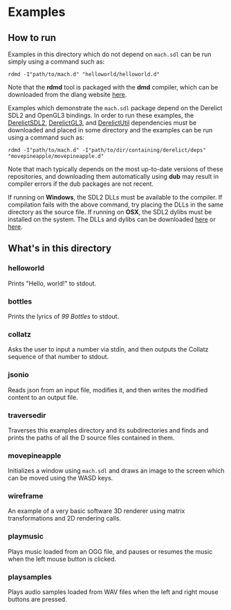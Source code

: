 # Examples

## How to run

Examples in this directory which do not depend on `mach.sdl` can be run
simply using a command such as:

``` text
rdmd -I"path/to/mach.d" "helloworld/helloworld.d"
```

Note that the **rdmd** tool is packaged with the **dmd** compiler, which can be
downloaded from the dlang website [here](https://dlang.org/download.html).

Examples which demonstrate the `mach.sdl` package depend on the Derelict
SDL2 and OpenGL3 bindings.
In order to run these examples, the [DerelictSDL2](https://github.com/DerelictOrg/DerelictSDL2),
[DerelictGL3](https://github.com/DerelictOrg/DerelictGL3), and
[DerelictUtil](https://github.com/DerelictOrg/DerelictUtil) dependencies must
be downloaded and placed in some directory and the examples can be run using
a command such as:

``` text
rdmd -I"path/to/mach.d" -I"path/to/dir/containing/derelict/deps" "movepineapple/movepineapple.d"
``` 

Note that mach typically depends on the most up-to-date versions of these
repositories, and downloading them automatically using **dub** may result in
compiler errors if the dub packages are not recent.

If running on **Windows**, the SDL2 DLLs must be available to the compiler.
If compilation fails with the above command, try placing the DLLs in the same
directory as the source file.
If running on **OSX**, the SDL2 dylibs must be installed on the system.
The DLLs and dylibs can be downloaded [here](https://www.libsdl.org/download-2.0.php)
or [here](https://www.libsdl.org/projects/).

## What's in this directory

### helloworld

Prints "Hello, world!" to stdout.

### bottles

Prints the lyrics of *99 Bottles* to stdout.

### collatz

Asks the user to input a number via stdin, and then outputs the
Collatz sequence of that number to stdout.

### jsonio

Reads json from an input file, modifies it, and then writes the
modified content to an output file.

### traversedir

Traverses this examples directory and its subdirectories and
finds and prints the paths of all the D source files contained in them.

### movepineapple

Initializes a window using `mach.sdl` and draws an image to the
screen which can be moved using the WASD keys.

### wireframe

An example of a very basic software 3D renderer using matrix transformations
and 2D rendering calls.

### playmusic

Plays music loaded from an OGG file, and pauses or resumes the music when the
left mouse button is clicked.

### playsamples

Plays audio samples loaded from WAV files when the left and right mouse buttons
are pressed.
